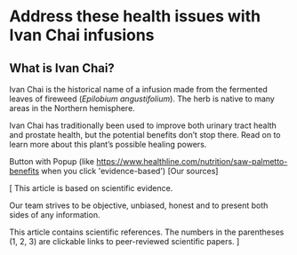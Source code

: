 # Address these health issues with Ivan Chai infusions

## What is Ivan Chai?

Ivan Chai is the historical name of a infusion made from the fermented leaves of fireweed (*Epilobium angustifolium*). The herb is native to many areas in the Northern hemisphere.

Ivan Chai has traditionally been used to improve both urinary tract health and prostate health, but the potential benefits don’t stop there. Read on to learn more about this plant’s possible healing powers.




Button with Popup (like https://www.healthline.com/nutrition/saw-palmetto-benefits when you click 'evidence-based') [Our sources]

[
This article is based on scientific evidence.

Our team strives to be objective, unbiased, honest and to present both sides of any information.

This article contains scientific references. The numbers in the parentheses (1, 2, 3) are clickable links to peer-reviewed scientific papers.
]
